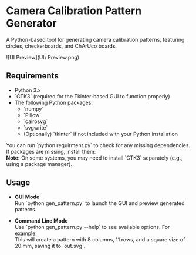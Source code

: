 # Camera Calibration Pattern Generator

A Python-based tool for generating camera calibration patterns, featuring circles, checkerboards, and ChArUco boards.

![UI Preview](UI\ Preview.png)

## Requirements

- Python 3.x
- \`GTK3\` (required for the Tkinter-based GUI to function properly)
- The following Python packages:
  - \`numpy\`
  - \`Pillow\`
  - \`cairosvg\`
  - \`svgwrite\`
  - (Optionally) \`tkinter\` if not included with your Python installation

You can run \`python requirment.py\` to check for any missing dependencies.  
If packages are missing, install them:  
**Note:** On some systems, you may need to install \`GTK3\` separately (e.g., using a package manager).

## Usage

- **GUI Mode**  
  Run \`python gen_pattern.py\` to launch the GUI and preview generated patterns.

- **Command Line Mode**  
  Use \`python gen_pattern.py --help\` to see available options. For example:  
  This will create a pattern with 8 columns, 11 rows, and a square size of 20 mm, saving it to \`out.svg\`.

